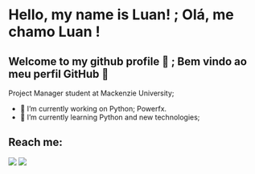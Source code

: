 # Hello, my name is Luan! ; Olá, me chamo Luan ! 

## Welcome to my github profile 👋 ; Bem vindo ao meu perfil GitHub 👋
Project Manager student at Mackenzie University;

- 🔭 I’m currently working on Python; Powerfx.
- 🌱 I’m currently learning Python and new technologies;

## Reach me:

<div>
<a href = "mailto:fe.luanferreira@gmail.com"><img loading="lazy" src="https://img.shields.io/badge/Gmail-D14836?style=for-the-badge&logo=gmail&logoColor=white" target="_blank"></a>
<a href="https://www.linkedin.com/in/luan-sferreira/" target="_blank"><img loading="lazy" src="https://img.shields.io/badge/-LinkedIn-%230077B5?style=for-the-badge&logo=linkedin&logoColor=white" target="_blank"></a>   
</div>
